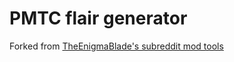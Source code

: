# PMTC flair generator

Forked from [TheEnigmaBlade's subreddit mod tools](https://github.com/TheEnigmaBlade/lol-subreddit-tools)
